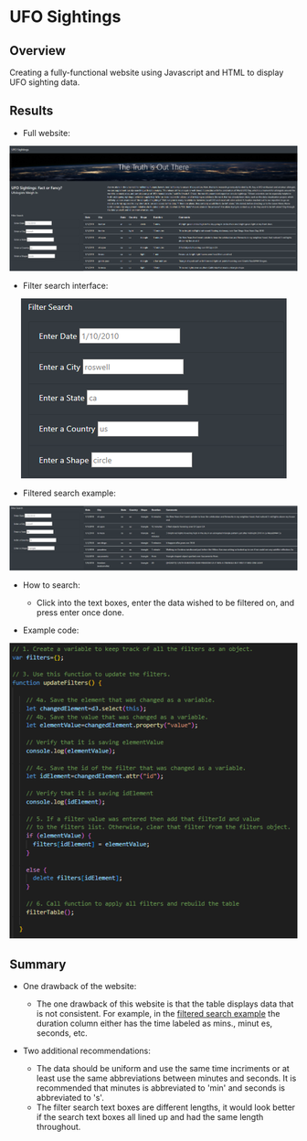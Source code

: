 # UFO Sightings

## Overview
Creating a fully-functional website using Javascript and HTML to display UFO sighting data.

## Results
* Full website:
<p align="center">
    <img
         src=images/full_website.png
         >
    </p>

* Filter search interface:
<p align="center">
    <img
         src=images/filter_search.png
         >
    </p>

* Filtered search example:
<p align="center">
    <img
         src=images/filter_example.png
         >
    </p>

* How to search:
    * Click into the text boxes, enter the data wished to be filtered on, and press enter once done.

* Example code:
<p align="center">
    <img
         src=images/example_code.png
         >
    </p>

## Summary
* One drawback of the website:
    * The one drawback of this website is that the table displays data that is not consistent. For example, in the [filtered search example](images/filter_example.png) the duration column either has the time labeled as mins., minut es, seconds, etc.

* Two additional recommendations:
    * The data should be uniform and use the same time incriments or at least use the same abbreviations between minutes and seconds. It is recommended that minutes is abbreviated to 'min' and seconds is abbreviated to 's'.
    * The filter search text boxes are different lengths, it would look better if the search text boxes all lined up and had the same length throughout.

